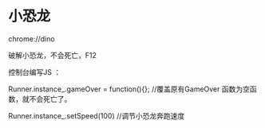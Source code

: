 # 小恐龙

chrome://dino

破解小恐龙，不会死亡，F12

控制台编写JS ：

Runner.instance_.gameOver = function(){};      //覆盖原有GameOver 函数为空函数，就不会死亡了。

Runner.instance_.setSpeed(100)         //调节小恐龙奔跑速度

